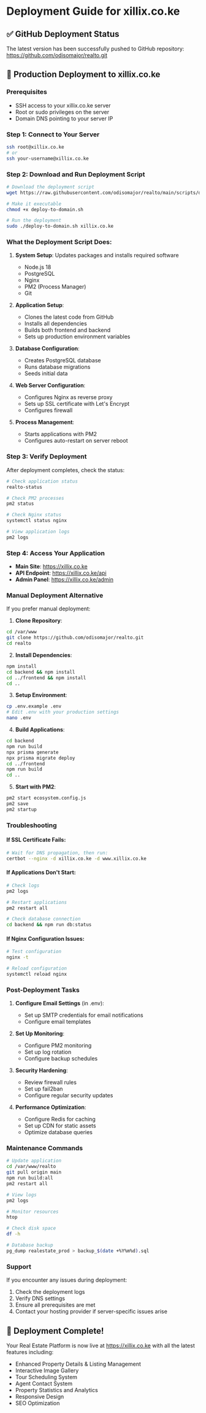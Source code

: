 # Deployment Guide for xillix.co.ke

## ✅ GitHub Deployment Status

The latest version has been successfully pushed to GitHub repository:
https://github.com/odisomajor/realto.git

## 🚀 Production Deployment to xillix.co.ke

### Prerequisites

- SSH access to your xillix.co.ke server
- Root or sudo privileges on the server
- Domain DNS pointing to your server IP

### Step 1: Connect to Your Server

```bash
ssh root@xillix.co.ke
# or
ssh your-username@xillix.co.ke
```

### Step 2: Download and Run Deployment Script

```bash
# Download the deployment script
wget https://raw.githubusercontent.com/odisomajor/realto/main/scripts/deploy-to-domain.sh

# Make it executable
chmod +x deploy-to-domain.sh

# Run the deployment
sudo ./deploy-to-domain.sh xillix.co.ke
```

### What the Deployment Script Does:

1. **System Setup**: Updates packages and installs required software
   - Node.js 18
   - PostgreSQL
   - Nginx
   - PM2 (Process Manager)
   - Git

2. **Application Setup**:
   - Clones the latest code from GitHub
   - Installs all dependencies
   - Builds both frontend and backend
   - Sets up production environment variables

3. **Database Configuration**:
   - Creates PostgreSQL database
   - Runs database migrations
   - Seeds initial data

4. **Web Server Configuration**:
   - Configures Nginx as reverse proxy
   - Sets up SSL certificate with Let's Encrypt
   - Configures firewall

5. **Process Management**:
   - Starts applications with PM2
   - Configures auto-restart on server reboot

### Step 3: Verify Deployment

After deployment completes, check the status:

```bash
# Check application status
realto-status

# Check PM2 processes
pm2 status

# Check Nginx status
systemctl status nginx

# View application logs
pm2 logs
```

### Step 4: Access Your Application

- **Main Site**: https://xillix.co.ke
- **API Endpoint**: https://xillix.co.ke/api
- **Admin Panel**: https://xillix.co.ke/admin

### Manual Deployment Alternative

If you prefer manual deployment:

1. **Clone Repository**:

```bash
cd /var/www
git clone https://github.com/odisomajor/realto.git
cd realto
```

2. **Install Dependencies**:

```bash
npm install
cd backend && npm install
cd ../frontend && npm install
cd ..
```

3. **Setup Environment**:

```bash
cp .env.example .env
# Edit .env with your production settings
nano .env
```

4. **Build Applications**:

```bash
cd backend
npm run build
npx prisma generate
npx prisma migrate deploy
cd ../frontend
npm run build
cd ..
```

5. **Start with PM2**:

```bash
pm2 start ecosystem.config.js
pm2 save
pm2 startup
```

### Troubleshooting

#### If SSL Certificate Fails:

```bash
# Wait for DNS propagation, then run:
certbot --nginx -d xillix.co.ke -d www.xillix.co.ke
```

#### If Applications Don't Start:

```bash
# Check logs
pm2 logs

# Restart applications
pm2 restart all

# Check database connection
cd backend && npm run db:status
```

#### If Nginx Configuration Issues:

```bash
# Test configuration
nginx -t

# Reload configuration
systemctl reload nginx
```

### Post-Deployment Tasks

1. **Configure Email Settings** (in .env):
   - Set up SMTP credentials for email notifications
   - Configure email templates

2. **Set Up Monitoring**:
   - Configure PM2 monitoring
   - Set up log rotation
   - Configure backup schedules

3. **Security Hardening**:
   - Review firewall rules
   - Set up fail2ban
   - Configure regular security updates

4. **Performance Optimization**:
   - Configure Redis for caching
   - Set up CDN for static assets
   - Optimize database queries

### Maintenance Commands

```bash
# Update application
cd /var/www/realto
git pull origin main
npm run build:all
pm2 restart all

# View logs
pm2 logs

# Monitor resources
htop

# Check disk space
df -h

# Database backup
pg_dump realestate_prod > backup_$(date +%Y%m%d).sql
```

### Support

If you encounter any issues during deployment:

1. Check the deployment logs
2. Verify DNS settings
3. Ensure all prerequisites are met
4. Contact your hosting provider if server-specific issues arise

## 🎉 Deployment Complete!

Your Real Estate Platform is now live at https://xillix.co.ke with all the
latest features including:

- Enhanced Property Details & Listing Management
- Interactive Image Gallery
- Tour Scheduling System
- Agent Contact System
- Property Statistics and Analytics
- Responsive Design
- SEO Optimization
